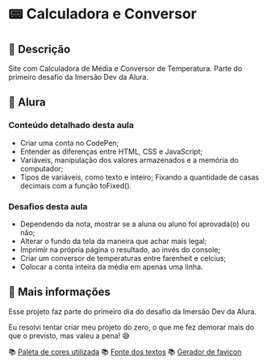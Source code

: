 # 📟 Calculadora e Conversor

## 📃 Descrição

Site com Calculadora de Média e Conversor de Temperatura. Parte do primeiro desafio da Imersão Dev da Alura.

## 🤿 Alura

### Conteúdo detalhado desta aula

* Criar uma conta no CodePen;
* Entender as diferenças entre HTML, CSS e JavaScript;
* Variáveis, manipulação dos valores armazenados e a memória do computador;
* Tipos de variáveis, como texto e inteiro;
Fixando a quantidade de casas decimais com a função toFixed().

### Desafios desta aula

* Dependendo da nota, mostrar se a aluna ou aluno foi aprovada(o) ou não;
* Alterar o fundo da tela da maneira que achar mais legal;
* Imprimir na própria página o resultado, ao invés do console;
* Criar um conversor de temperaturas entre farenheit e celcius;
* Colocar a conta inteira da média em apenas uma linha.

## 📌 Mais informações

Esse projeto faz parte do primeiro dia do desafio da Imersão Dev da Alura.

Eu resolvi tentar criar meu projeto do zero, o que me fez demorar mais do que o previsto, mas valeu a pena! 😅

📚 [Paleta de cores utilizada](https://coolors.co/palette/2b2d42-8d99ae-edf2f4-ef233c-d90429)
📚 [Fonte dos textos](https://fonts.google.com/specimen/Bebas+Neue?query=Bebas+Neue)
📚 [Gerador de favicon](https://favicon.io/)
